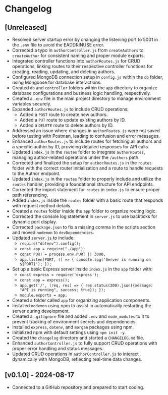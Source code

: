 # Changelog

## [Unreleased]
- Resolved server startup error by changing the listening port to 5001 in the `.env` file to avoid the EADDRINUSE error.
- Corrected a typo in `authorController.js` from `createAuthors` to `createAuthor` for consistent naming and proper module exports.
- Integrated controller functions into `authorRoutes.js` for CRUD operations, linking routes to their respective controller functions for creating, reading, updating, and deleting authors.
- Configured MongoDB connection setup in `config.js` within the `db` folder, using Mongoose for database interactions.
- Created `db` and `controller` folders within the `app` directory to organize database configurations and business logic handling, respectively.
- Created a `.env` file in the main project directory to manage environment variables securely.
- Expanded `authorRoutes.js` to include CRUD operations:
  - Added a `POST` route to create new authors.
  - Added a `PUT` route to update existing authors by ID.
  - Added a `DELETE` route to delete authors by ID.
- Addressed an issue where changes in `authorRoutes.js` were not saved before testing with Postman, leading to confusion and error messages.
- Enhanced `authorRoutes.js` to include routes for fetching all authors and a specific author by ID, providing detailed responses for API calls.
- Updated `index.js` in the `routes` folder to integrate `authorRoutes`, managing author-related operations under the `/authors` path.
- Corrected and finalized the setup for `authorRoutes.js` in the `routes` folder with the correct router initialization and a route to handle requests to the Author endpoint.
- Updated `index.js` in the `routes` folder to properly include and utilize the `routes` handler, providing a foundational structure for API endpoints.
- Corrected the import statement for `routes` in `index.js` to ensure proper path referencing.
- Added `index.js` inside the `routes` folder with a basic route that responds with request method details.
- Created a `routes` folder inside the `app` folder to organize routing logic.
- Corrected the console log statement in `server.js` to use backticks for dynamic port display.
- Corrected `package.json` to fix a missing comma in the scripts section and moved `nodemon` to `devDependencies`.
- Updated `server.js` to include:
  - `require("dotenv").config();`
  - `const app = require("./app");`
  - `const PORT = process.env.PORT || 3000;`
  - `app.listen(PORT, () => { console.log('Server is running on ${PORT}'); });`
- Set up a basic Express server inside `index.js` in the `app` folder with:
  - `const express = require('express');`
  - `const app = express();`
  - `app.get('/', (req, res) => { res.status(200).json({message: "API is running", success: true}); });`
  - `module.exports = app;`
- Created a folder called `app` for organizing application components.
- Installed `nodemon` using npm to assist in automatically restarting the server during development.
- Created a `.gitignore` file and added `.env` and `node_modules` to it to prevent tracking of environment secrets and dependencies.
- Installed `express`, `dotenv`, and `morgan` packages using npm.
- Initialized npm with default settings using `npm init -y`.
- Created the `changelog` directory and started a `CHANGELOG.md` file.
- Enhanced `authorController.js` to fully support CRUD operations with proper error handling and status messages.
- Updated CRUD operations in `authorController.js` to interact dynamically with MongoDB, reflecting real-time data changes.

## [v0.1.0] - 2024-08-17
- Connected to a GitHub repository and prepared to start coding.
